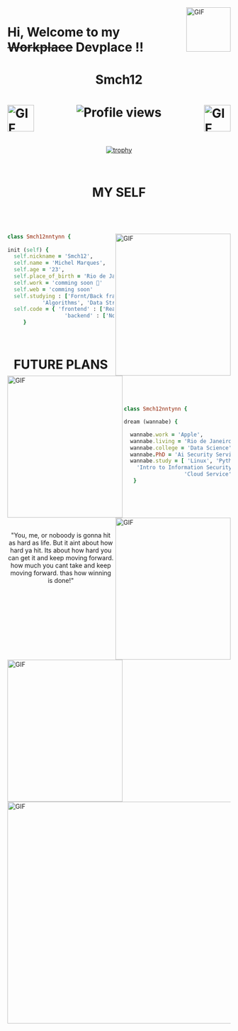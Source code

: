  <img src="https://media.giphy.com/media/Zy79ySAjpMynS/giphy.gif" align="right" alt="GIF" width="100" />

 # Hi, Welcome to my ~~Workplace~~ Devplace !! 

<h1 align="center"> Smch12 <h1/>
<img src="https://media.giphy.com/media/Lkms5n7hbywR5cOd7w/giphy.gif" align="left" alt="GIF" width="60" /><img src="https://media.giphy.com/media/Lkms5n7hbywR5cOd7w/giphy.gif" align="right" alt="GIF" width="60" />
<p align="center"> <img src="https://komarev.com/ghpvc/?username=Smch12nntynn&color=blue" alt="Profile views" />
<br/>
 
 ###
 
<br/>
 <div align="center">
  
 [![trophy](https://github-profile-trophy.vercel.app/?username=smch12nntynn)](https://github.com/ryo-ma/github-profile-trophy)
  
 </div>
 <br/> 
 
 #
 # <p align="center">MY SELF<p/>
 
<br/>
<br/>
 
<img src="https://media.giphy.com/media/7xB2sQsmLGY1ygWxcX/giphy.gif" align="right" alt="GIF" width="260" height="320" /><img src="https://media.giphy.com/media/xT0Gqh1h62wF5HGt6o/giphy.gif" align="left" alt="GIF" width="260" height="320" /> 
 
 ```ruby 38 - 23 = 15  
class Smch12nntynn {
   
 init (self) {
   self.nickname = 'Smch12',
   self.name = 'Michel Marques',
   self.age = '23',
   self.place_of_birth = 'Rio de Janeiro',
   self.work = 'comming soon 👏'
   self.web = 'comming soon'
   self.studying : ['Fornt/Back frameWorks', 
            'Algorithms', 'Data Structures']
   self.code = { 'frontend' : ['ReactJs'],
                   'backend' : ['NodeJs',] }
      }

```
 
 <br/>
 
 #
 # <p align="center">FUTURE PLANS<p/>
 
<br/><br/><img src="https://media.giphy.com/media/xULW8sLhkfUPExSPkY/giphy.gif" align="right" alt="GIF" width="260" height="320" /> <img src="https://media.giphy.com/media/26gN2uNNT54j3VYPK/giphy.gif" align="left" alt="GIF" width="260" height="320" />
 
   ```ruby 63 - 47 = 16
class Smch12nntynn {
   
  dream (wannabe) {
 
     wannabe.work = 'Apple',
     wannabe.living = 'Rio de Janeiro',
     wannabe.college = 'Data Science',
     wannabe.PhD = 'Ai Security Service',
     wannabe.study = [ 'Linux', 'Python',
       'Intro to Information Security',
                      'Cloud Service', ]
      }

 
 
 
```

 
 <br/><br/><p align="center" > "You, me, or noboody is gonna hit as hard as life. But it aint about how hard ya hit. Its about how hard you can get it and keep moving forward. how much you cant take and keep moving forward. thas how winning is done!" <p/>
 
<img src="https://media.giphy.com/media/EETZoyWldXgJ2/giphy.gif" align="center" padding="10" alt="GIF" width="999666" height="500" />


 
 
 
 
 
 

